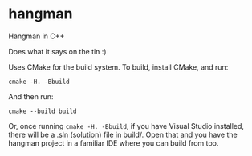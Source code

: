 # hangman
Hangman in C++

Does what it says on the tin :)

Uses CMake for the build system. To build, install CMake, and run:
```
cmake -H. -Bbuild
```

And then run:
```
cmake --build build
```

Or, once running ``cmake -H. -Bbuild``, if you have Visual Studio installed, there will be a .sln (solution) file in build/. Open that and you have the hangman project in a familiar IDE where you can build from too.
